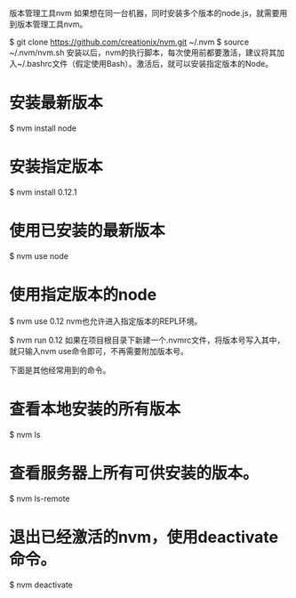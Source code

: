 版本管理工具nvm
如果想在同一台机器，同时安装多个版本的node.js，就需要用到版本管理工具nvm。

$ git clone https://github.com/creationix/nvm.git ~/.nvm
$ source ~/.nvm/nvm.sh
安装以后，nvm的执行脚本，每次使用前都要激活，建议将其加入~/.bashrc文件（假定使用Bash）。激活后，就可以安装指定版本的Node。

# 安装最新版本
$ nvm install node

# 安装指定版本
$ nvm install 0.12.1

# 使用已安装的最新版本
$ nvm use node

# 使用指定版本的node
$ nvm use 0.12
nvm也允许进入指定版本的REPL环境。

$ nvm run 0.12
如果在项目根目录下新建一个.nvmrc文件，将版本号写入其中，就只输入nvm use命令即可，不再需要附加版本号。

下面是其他经常用到的命令。

# 查看本地安装的所有版本
$ nvm ls

# 查看服务器上所有可供安装的版本。
$ nvm ls-remote

# 退出已经激活的nvm，使用deactivate命令。
$ nvm deactivate